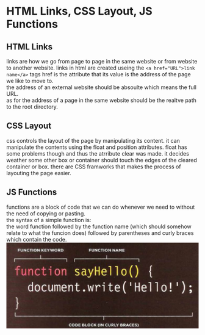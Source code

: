 # HTML Links, CSS Layout, JS Functions
## HTML Links  
links are how we go from page to page in the same website or from website to another website.
links in html are created useing the `<a href="URL">link name</a>` tags href is the attribute that its value is the address of the page we like to move to.  
the address of an external website should be absoulte which means the full URL.  
as for the address of a page in the same website should be the realtve path to the root directory.  
## CSS Layout  
css controls the layout of the page by manipulating its content. it can manipulate the contents using the float and position attributes. float has some problems though and thus the atrribute clear was made. it decides weather some other box or container should touch the edges of the cleared container or box. there are CSS framworks that makes the process of layouting the page easier.  
## JS Functions  
functions are a block of code that we can do whenever we need to without the need of copying or pasting.  
the syntax of a simple function is:  
the word function followed by the function name (which should somehow relate to what the funcion does) followed by parentheses and curly braces which contain the code.  
![basic functions](../images/basicFunction.JPG) 
